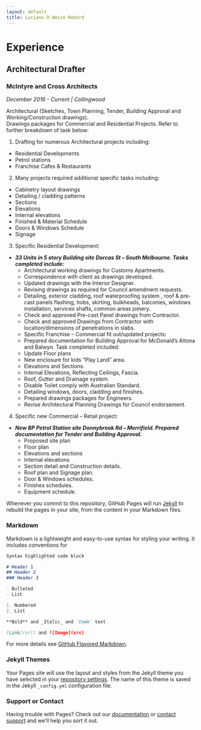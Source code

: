 ```yaml
---
layout: default
title: Luciano D'Amico Rebord
---
```


# Experience

## Architectural Drafter
### McIntyre and Cross Architects
*December 2016 - Current | Collingwood*

Architectural (Sketches, Town Planning, Tender, Building Approval and Working/Construction drawings). 			
Drawings packages for Commercial and Residential Projects. Refer to further breakdown of task below:
1. Drafting for numerous Architectural projects including:
  * Residential Developments
  * Petrol stations
  * Franchise Cafes & Restaurants
2. Many projects required additional specific tasks including:
- Cabinetry layout drawings
- Detailing / cladding patterns
- Sections
- Elevations
- Internal elevations
- Finished & Material Schedule
- Doors & Windows Schedule
- Signage
3. Specific Residential Development:
- **_33 Units in 5 story Building site Dorcas St – South Melbourne. Tasks completed include:_**
  - Architectural working drawings for Customs Apartments.
  - Correspondence with client as drawings developed.
  - Updated drawings with the Interior Designer.
  - Revising drawings as required for Council amendment requests.
  - Detailing, exterior cladding, roof waterproofing system , roof & pre-cast panels flashing, hobs, skirting, bulkheads, balconies, windows installation, services shafts, common areas joinery.
  - Check and approved Pre-cast Panel drawings from Contractor. 
  - Check and approved Drawings from Contractor with location/dimensions of penetrations in slabs.
  - Specific Franchise – Commercial fit out/updated projects:
  - Prepared documentation for Building Approval for McDonald’s Altona and Balwyn. Task completed included:
  - Update Floor plans
  - New enclosure for kids “Play Land” area.
  - Elevations and Sections.
  - Internal Elevations, Reflecting Ceilings, Fascia.
  - Roof, Gutter and Drainage system. 
  - Disable Toilet comply with Australian Standard.
  - Detailing windows, doors, cladding and finishes.
  - Prepared drawings packages for Engineers.
  - Revise Architectural Planning Drawings for Council endorsement.
4. Specific new Commercial – Retail project:
- **_New BP Petrol Station site Donnybrook Rd – Merrifield. Prepared documentation for Tender and Building Approval._**
  - Proposed site plan
  - Floor plan
  - Elevations and sections
  - Internal elevations
  - Section detail and Construction details.
  - Roof plan and Signage plan.
  - Door & Windows schedules.
  - Finishes schedules.
  - Equipment schedule.



Whenever you commit to this repository, GitHub Pages will run [Jekyll](https://jekyllrb.com/) to rebuild the pages in your site, from the content in your Markdown files.

### Markdown

Markdown is a lightweight and easy-to-use syntax for styling your writing. It includes conventions for

```markdown
Syntax highlighted code block

# Header 1
## Header 2
### Header 3

- Bulleted
- List

1. Numbered
2. List

**Bold** and _Italic_ and `Code` text

[Link](url) and ![Image](src)
```

For more details see [GitHub Flavored Markdown](https://guides.github.com/features/mastering-markdown/).

### Jekyll Themes

Your Pages site will use the layout and styles from the Jekyll theme you have selected in your [repository settings](https://github.com/lucianodamico/resume/settings). The name of this theme is saved in the Jekyll `_config.yml` configuration file.

### Support or Contact

Having trouble with Pages? Check out our [documentation](https://help.github.com/categories/github-pages-basics/) or [contact support](https://github.com/contact) and we’ll help you sort it out.
